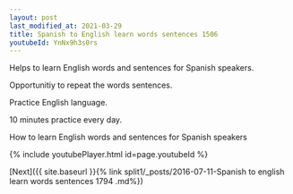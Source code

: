 ```yaml
---
layout: post
last_modified_at: 2021-03-29
title: Spanish to English learn words sentences 1506 
youtubeId: YnNx9h3s0rs
---
```

 
 
Helps to learn English words and sentences for Spanish speakers.

Opportunitiy to repeat the words sentences. 

Practice English language. 
 
10 minutes practice every day. 
 
How to learn English words and sentences for Spanish speakers 
 
{% include youtubePlayer.html id=page.youtubeId %}
 
 
[Next]({{ site.baseurl }}{% link  split1/_posts/2016-07-11-Spanish to english learn words sentences 1794 .md%})
 

